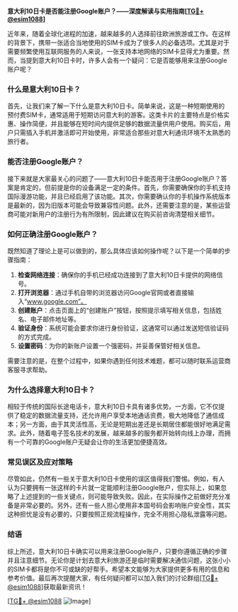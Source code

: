 **意大利10日卡是否能注册Google账户？——深度解读与实用指南[[TG💪+ @esim1088](https://t.me/s/esim1088)]**

近年来，随着全球化进程的加速，越来越多的人选择前往欧洲旅游或工作。在这样的背景下，携带一张适合当地使用的SIM卡成为了很多人的必备选项。尤其是对于需要频繁使用互联网服务的人来说，一张支持本地网络的SIM卡显得尤为重要。然而，当提到意大利10日卡时，许多人会有一个疑问：它是否能够用来注册Google账户呢？

### **什么是意大利10日卡？**

首先，让我们来了解一下什么是意大利10日卡。简单来说，这是一种短期使用的预付费SIM卡，通常适用于短期访问意大利的游客。这类卡片的主要特点是价格实惠、操作简便，并且能够在短时间内提供足够的数据流量供用户使用。购买后，用户只需插入手机并激活即可开始使用，非常适合那些对意大利通讯环境不太熟悉的旅行者。

### **能否注册Google账户？**

接下来就是大家最关心的问题了——意大利10日卡能否用于注册Google账户？答案是肯定的，但前提是你的设备满足一定的条件。首先，你需要确保你的手机支持国际漫游功能，并且已经启用了该功能。其次，你需要确认你的手机操作系统版本是最新的，因为旧版本可能会导致兼容性问题。此外，还需要注意的是，某些运营商可能对新用户的注册行为有所限制，因此建议在购买前咨询清楚相关细节。

### **如何正确注册Google账户？**

既然知道了理论上是可以做到的，那么具体应该如何操作呢？以下是一个简单的步骤指南：

1. **检查网络连接**：确保你的手机已经成功连接到了意大利10日卡提供的网络信号。
2. **打开浏览器**：通过手机自带的浏览器访问Google官网或者直接输入“www.google.com”。
3. **创建账户**：点击页面上的“创建账户”按钮，按照提示填写相关信息，包括姓名、电子邮件地址等。
4. **验证身份**：系统可能会要求你进行身份验证，这通常可以通过发送短信验证码的方式完成。
5. **设置密码**：为你的新账户设置一个强密码，并妥善保管好相关信息。

需要注意的是，在整个过程中，如果你遇到任何技术难题，都可以随时联系运营商客服寻求帮助。

### **为什么选择意大利10日卡？**

相较于传统的国际长途电话卡，意大利10日卡具有诸多优势。一方面，它不仅提供了稳定的数据流量支持，还允许用户享受本地通话资费，极大地降低了通信成本；另一方面，由于其灵活性高，无论是短期出差还是长期居住都能很好地满足需求。此外，随着电子签名技术的发展，越来越多的服务都开始转向线上办理，而拥有一个可靠的Google账户无疑会让你的生活更加便捷高效。

### **常见误区及应对策略**

尽管如此，仍然有一些关于意大利10日卡使用的误区值得我们警惕。例如，有人认为只要拥有一张这样的卡片就一定能顺利注册Google账户，但实际上，如果忽略了上述提到的一些关键点，则可能导致失败。因此，在实际操作之前做好充分准备是非常必要的。另外，还有一些人担心使用非本国号码会影响账户安全性，其实这种担忧是没有必要的，只要按照正规流程操作，完全不用担心隐私泄露等问题。

### **结语**

综上所述，意大利10日卡确实可以用来注册Google账户，只要你遵循正确的步骤并且注意细节。无论你是计划去意大利旅游还是临时需要解决通信问题，这张小小的SIM卡都将是你不可或缺的好帮手。希望本文能够为大家提供更多有用的信息和参考价值。最后再次提醒大家，有任何疑问都可以加入我们的讨论群组[[TG💪+ @esim1088](https://t.me/s/esim1088)]获取最新资讯！

[[TG💪+ @esim1088](https://t.me/s/esim1088) ![Image](https://i.postimg.cc/4NQfJmqS/Snipaste-2025-05-13-00-14-12.png)]